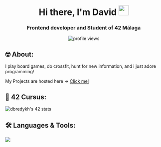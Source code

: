 <h1 align="center">
    Hi there, I'm David
<img src="https://github.com/blackcater/blackcater/raw/main/images/Hi.gif" height="32"/>
    <h3 align="center">Frontend developer and Student of 42 Málaga</h3>
<p align="center">
  <img src="https://komarev.com/ghpvc/?username=Dvaid0805&color=blueviolet" alt="profile views">
</p>
</h1>
<h2>🤓 About:</h2>
<p>
    I play board games, do crossfit, hunt for new information, and i just adore programming!</p>
<p>
    My Projects are hosted here -> <a href="https://venerable-dieffenbachia-d0efb9.netlify.app/" target="_blank" >Click me!</a>
</p>
<h2>&#127979; 42 Cursus:</h2>
<img src="https://badge.mediaplus.ma/levi/dbredykh?1337Badge=off&UM6P=off" alt="dbredykh's 42 stats" />
<h2>&#x1F6E0; Languages & Tools:</h2>
<span><img src="https://skillicons.dev/icons?i=html,css,typescript,js,react,c,python"/></span>
